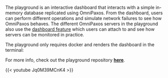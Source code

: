 The playground is an interactive dashboard that interacts with a simple in-memory database replicated using OmniPaxos. From the dashboard, users can perform different operations and simulate network failures to see how OmniPaxos behaves. The different OmniPaxos servers in the playground also use the [dashboard feature](../../omnipaxos/dashboard) which users can attach to and see how servers can be monitored in practice.

The playground only requires docker and renders the dashboard in the terminal:

For more info, check out the playground repository [**here**](https://github.com/haraldng/omnipaxos-playground).

{{< youtube Jq0M39MCnK4 >}}
